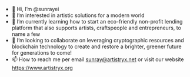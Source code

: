 - 👋 Hi, I’m @sunrayei
- 👀 I’m interested in artistic solutions for a modern world
- 🌱 I’m currently learning how to start an eco-friendly non-profit lending platform that also supports artists, craftspeople and entrepreneurs, to name a few
- 💞️ I’m looking to collaborate on leveraging cryptographic resources and blockchain technology to create and restore a brighter, greener future for generations to come!
- 📫 How to reach me per email sunray@artistryx.net or visit our website https://www.artistryx.org

<!---
sunrayei/sunrayei is a ✨ special ✨ repository because its `README.md` (this file) appears on your GitHub profile.
You can click the Preview link to take a look at your changes.
--->
